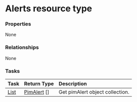 # Alerts resource type



### Properties
None

### Relationships
None


### Tasks

| Task		   | Return Type	|Description|
|:---------------|:--------|:----------|
|[List](../api/pimalert_list.md) | [PimAlert](pimalert.md) [] |Get pimAlert object collection. |

<!-- uuid: 3b7e76ac-48ef-4600-95c9-ed019dd3d00d
2015-10-12 21:29:59 UTC -->